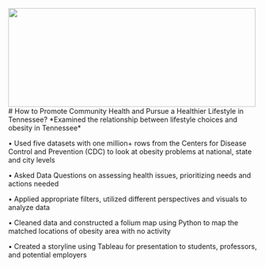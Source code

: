 <img src="https://www.tri-counties.org/wp-content/uploads/2018/01/Template-Portrait-to-landscape_CDC.jpg" width="500" height="200">
# How to Promote Community Health and Pursue a Healthier Lifestyle in Tennessee? 
*Examined the relationship between lifestyle choices and obesity in Tennessee*

•	Used five datasets with one million+ rows from the Centers for Disease Control and Prevention (CDC) to look at obesity problems at national, state and city levels 

•	Asked Data Questions on assessing health issues, prioritizing needs and actions needed

•	Applied appropriate filters, utilized different perspectives and visuals to analyze data

•	Cleaned data and constructed a folium map using Python to map the matched locations of obesity area with no activity

•	Created a storyline using Tableau for presentation to students, professors, and potential employers
